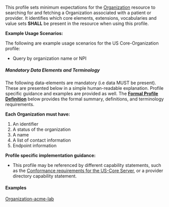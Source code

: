 This profile sets minimum expectations for the [Organization] resource to searching for and fetching a Organization associated with a patient or provider. It identifies which core elements, extensions, vocabularies and value sets **SHALL** be present in the resource when using this profile.

**Example Usage Scenarios:**

The following are example usage scenarios for the US Core-Organization profile:

-   Query by organization name or NPI


##### Mandatory Data Elements and Terminology


The following data-elements are mandatory (i.e data MUST be present). These are presented below in a simple human-readable explanation.  Profile specific guidance and examples are provided as well.  The [**Formal Profile Definition**](#profile) below provides the  formal summary, definitions, and  terminology requirements.  

**Each Organization must have:**

1.  An identifier
1.  A status of the organization
1.  A name
1.  A list of contact information
1.  Endpoint information


**Profile specific implementation guidance:**

- This profile may be referenced by different capability statements, such as the [Conformance requirements for the US-Core Server], or a provider directory capability statement.

#### Examples

[Organization-acme-lab](Organization-acme-lab.html)

[Organization]: http://build.fhir.org/organization.html
[Conformance requirements for the US-Core Server]: CapabilityStatement-server.html
